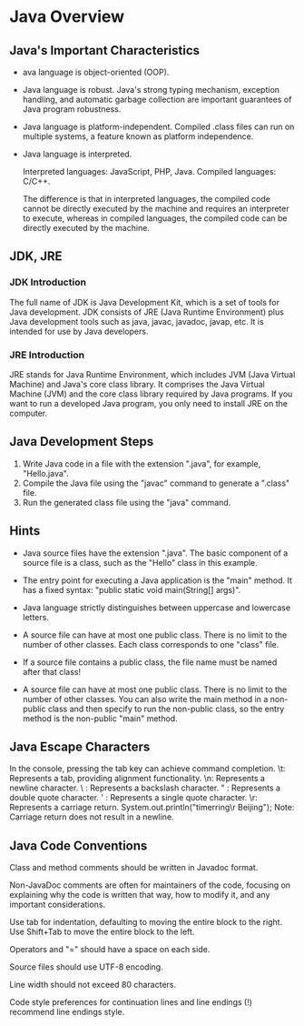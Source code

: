 # Java Overview

## Java's Important Characteristics

* ava language is object-oriented (OOP).

* Java language is robust. Java's strong typing mechanism, exception handling, and automatic garbage collection are important guarantees of Java program robustness.

* Java language is platform-independent. Compiled .class files can run on multiple systems, a feature known as platform independence.

* Java language is interpreted.
  
  Interpreted languages: JavaScript, PHP, Java. Compiled languages: C/C++.

  The difference is that in interpreted languages, the compiled code cannot be directly executed by the machine and requires an interpreter to execute, whereas in compiled languages, the compiled code can be directly executed by the machine.


## JDK, JRE
### JDK Introduction

The full name of JDK is Java Development Kit, which is a set of tools for Java development. JDK consists of JRE (Java Runtime Environment) plus Java development tools such as java, javac, javadoc, javap, etc. It is intended for use by Java developers.

### JRE Introduction

JRE stands for Java Runtime Environment, which includes JVM (Java Virtual Machine) and Java's core class library. It comprises the Java Virtual Machine (JVM) and the core class library required by Java programs. If you want to run a developed Java program, you only need to install JRE on the computer.



## Java Development Steps

1. Write Java code in a file with the extension ".java", for example, "Hello.java".
2. Compile the Java file using the "javac" command to generate a ".class" file.
3. Run the generated class file using the "java" command.


## Hints

* Java source files have the extension ".java". The basic component of a source file is a class, such as the "Hello" class in this example.

* The entry point for executing a Java application is the "main" method. It has a fixed syntax: "public static void main(String[] args)".

* Java language strictly distinguishes between uppercase and lowercase letters.

* A source file can have at most one public class. There is no limit to the number of other classes. Each class corresponds to one "class" file.

* If a source file contains a public class, the file name must be named after that class!

* A source file can have at most one public class. There is no limit to the number of other classes. You can also write the main method in a non-public class and then specify to run the non-public class, so the entry method is the non-public "main" method.


## Java Escape Characters

In the console, pressing the tab key can achieve command completion.
\t: Represents a tab, providing alignment functionality.
\n: Represents a newline character.
\\ : Represents a backslash character.
\" : Represents a double quote character.
\' : Represents a single quote character.
\r: Represents a carriage return. System.out.println("timerring\r Beijing"); Note: Carriage return does not result in a newline.



## Java Code Conventions

Class and method comments should be written in Javadoc format.

Non-JavaDoc comments are often for maintainers of the code, focusing on explaining why the code is written that way, how to modify it, and any important considerations.

Use tab for indentation, defaulting to moving the entire block to the right. Use Shift+Tab to move the entire block to the left.

Operators and "=" should have a space on each side.

Source files should use UTF-8 encoding.

Line width should not exceed 80 characters.

Code style preferences for continuation lines and line endings (!) recommend line endings style.





